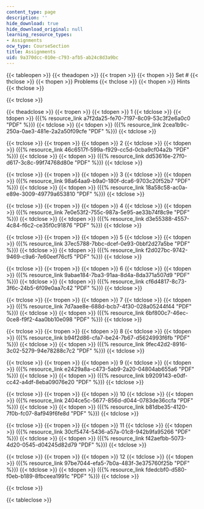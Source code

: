 ```yaml
---
content_type: page
description: ''
hide_download: true
hide_download_original: null
learning_resource_types:
- Assignments
ocw_type: CourseSection
title: Assignments
uid: 9a370dcc-010e-c793-afb5-ab24c8d3a9bc
---
```


{{< tableopen >}}
{{< theadopen >}}
{{< tropen >}}
{{< thopen >}}
Set #
{{< thclose >}}
{{< thopen >}}
Problems
{{< thclose >}}
{{< thopen >}}
Hints
{{< thclose >}}

{{< trclose >}}

{{< theadclose >}}
{{< tropen >}}
{{< tdopen >}}
1
{{< tdclose >}}
{{< tdopen >}}
({{% resource_link a7f2da25-fe70-7197-8c09-53c3f2e6a0c0 "PDF" %}})
{{< tdclose >}}
{{< tdopen >}}
({{% resource_link 2cea1b9c-250a-0ae3-481e-2a2a50f09cfe "PDF" %}})
{{< tdclose >}}

{{< trclose >}}
{{< tropen >}}
{{< tdopen >}}
2
{{< tdclose >}}
{{< tdopen >}}
({{% resource_link 46c6517f-599a-f929-cc5d-0cba9cf04a2b "PDF" %}})
{{< tdclose >}}
{{< tdopen >}}
({{% resource_link dd53616e-27f0-d617-3c8c-99f74768d80e "PDF" %}})
{{< tdclose >}}

{{< trclose >}}
{{< tropen >}}
{{< tdopen >}}
3
{{< tdclose >}}
{{< tdopen >}}
({{% resource_link 98a64aa9-b9a0-180f-dca6-9703c20f52b7 "PDF" %}})
{{< tdclose >}}
{{< tdopen >}}
({{% resource_link 18a58c58-ac0a-e89e-3009-49779a653810 "PDF" %}})
{{< tdclose >}}

{{< trclose >}}
{{< tropen >}}
{{< tdopen >}}
4
{{< tdclose >}}
{{< tdopen >}}
({{% resource_link 7e0e53f2-755c-987a-5e95-ae33b74f8c9e "PDF" %}})
{{< tdclose >}}
{{< tdopen >}}
({{% resource_link d3e55388-4557-4c84-f6c2-ce35f0c91876 "PDF" %}})
{{< tdclose >}}

{{< trclose >}}
{{< tropen >}}
{{< tdopen >}}
5
{{< tdclose >}}
{{< tdopen >}}
({{% resource_link 37ec5788-7bbc-dcef-0e93-0bbf2d27a5be "PDF" %}})
{{< tdclose >}}
{{< tdopen >}}
({{% resource_link f2d027bc-9742-9469-c9a6-7e60eef76cf5 "PDF" %}})
{{< tdclose >}}

{{< trclose >}}
{{< tropen >}}
{{< tdopen >}}
6
{{< tdclose >}}
{{< tdopen >}}
({{% resource_link 9abae184-7ba3-91aa-8d4a-8da371a507d9 "PDF" %}})
{{< tdclose >}}
{{< tdopen >}}
({{% resource_link cf6d4817-8c73-3f6c-24b5-6f09e0aa7c42 "PDF" %}})
{{< tdclose >}}

{{< trclose >}}
{{< tropen >}}
{{< tdopen >}}
7
{{< tdclose >}}
{{< tdopen >}}
({{% resource_link 7d7aae8e-688d-bcb7-4f30-028a05244f44 "PDF" %}})
{{< tdclose >}}
{{< tdopen >}}
({{% resource_link 6bf800c7-46ec-0ce8-f9f2-4aa0bb10e098 "PDF" %}})
{{< tdclose >}}

{{< trclose >}}
{{< tropen >}}
{{< tdopen >}}
8
{{< tdclose >}}
{{< tdopen >}}
({{% resource_link b94f2d86-cfa7-be24-7b67-d5624993f6fb "PDF" %}})
{{< tdclose >}}
{{< tdopen >}}
({{% resource_link 9fec42d2-8916-3c02-5279-94e78288c7c2 "PDF" %}})
{{< tdclose >}}

{{< trclose >}}
{{< tropen >}}
{{< tdopen >}}
9
{{< tdclose >}}
{{< tdopen >}}
({{% resource_link e2429a8a-c473-5ab9-2a20-04804ab655a6 "PDF" %}})
{{< tdclose >}}
{{< tdopen >}}
({{% resource_link b9209143-e0df-cc42-a4df-8eba09076e20 "PDF" %}})
{{< tdclose >}}

{{< trclose >}}
{{< tropen >}}
{{< tdopen >}}
10
{{< tdclose >}}
{{< tdopen >}}
({{% resource_link 2404ce5c-5677-856d-d044-0783de36ccfa "PDF" %}})
{{< tdclose >}}
{{< tdopen >}}
({{% resource_link b81dbe35-4120-7f0b-fc07-8af949f6fe8d "PDF" %}})
{{< tdclose >}}

{{< trclose >}}
{{< tropen >}}
{{< tdopen >}}
11
{{< tdclose >}}
{{< tdopen >}}
({{% resource_link 30cf5474-5436-a57a-01c8-942b9fa95266 "PDF" %}})
{{< tdclose >}}
{{< tdopen >}}
({{% resource_link f42aefbb-5073-4d20-0545-d04245d82d79 "PDF" %}})
{{< tdclose >}}

{{< trclose >}}
{{< tropen >}}
{{< tdopen >}}
12
{{< tdclose >}}
{{< tdopen >}}
({{% resource_link 97be7044-efa5-7b0a-483f-3e375760f25b "PDF" %}})
{{< tdclose >}}
{{< tdopen >}}
({{% resource_link fdedcbf0-d580-f0eb-b189-8fbceea1991c "PDF" %}})
{{< tdclose >}}

{{< trclose >}}

{{< tableclose >}}